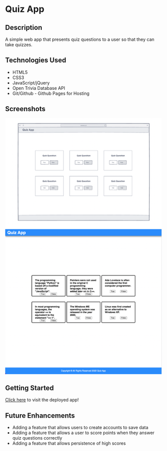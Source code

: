 # Quiz App

## Description
A simple web app that presents quiz questions to a user so that they can take quizzes.

## Technologies Used
- HTML5
- CSS3
- JavaScript/jQuery
- Open Trivia Database API
- Git/Github - Github Pages for Hosting

## Screenshots

![wireframe](./imgs/wireframe.png)
![production version](./imgs/app-screenshot.png)

## Getting Started

[Click here](https://mydeveloperjourney.github.io/quiz-app/) to visit the deployed app!

## Future Enhancements
- Adding a feature that allows users to create accounts to save data
- Adding a feature that allows a user to score points when they answer quiz questions correctly
- Adding a feature that allows persistence of high scores